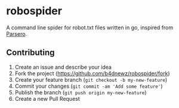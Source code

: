# robospider
A command line spider for robot.txt files written in go, inspired from [Parsero](https://tools.kali.org/information-gathering/parsero).

## Contributing

1. Create an issue and describe your idea
2. Fork the project (https://github.com/b4dnewz/robospider/fork)
3. Create your feature branch (`git checkout -b my-new-feature`)
4. Commit your changes (`git commit -am 'Add some feature'`)
5. Publish the branch (`git push origin my-new-feature`)
6. Create a new Pull Request
